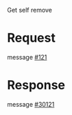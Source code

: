 Get self remove

# Request
message [#121](../../../proto/README.md#action_121)

# Response
message [#30121](../../../proto/README.md#action_30121)